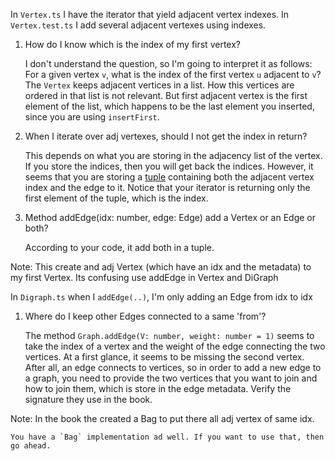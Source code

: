 In `Vertex.ts` I have the iterator that yield adjacent vertex indexes. In `Vertex.test.ts` I add several adjacent vertexes using indexes.

1. How do I know which is the index of my first vertex?

    I don't understand the question, so I'm going to interpret it as follows: For a given vertex `v`, what is the index of the first vertex `u` adjacent to `v`? The `Vertex` keeps adjacent vertices in a list. How this vertices are ordered in that list is not relevant. But first adjacent vertex is the first element of the list, which happens to be the last element you inserted, since you are using `insertFirst`.

2. When I iterate over adj vertexes, should I not get the index in return?

    This depends on what you are storing in the adjacency list of the vertex. If you store the indices, then you will get back the indices. However, it seems that you are storing a [tuple](https://www.typescriptlang.org/docs/handbook/basic-types.html#tuple) containing both the adjacent vertex index and the edge to it. Notice that your iterator is returning only the first element of the tuple, which is the index.

3. Method addEdge(idx: number, edge: Edge) add a Vertex or an Edge or both?

    According to your code, it add both in a tuple.

Note: This create and adj Vertex (which have an idx and the metadata) to my first Vertex. Its confusing use addEdge in Vertex and DiGraph

In `Digraph.ts` when I `addEdge(..)`, I'm only adding an Edge from idx to idx

1. Where do I keep other Edges connected to a same 'from'?

    The method `Graph.addEdge(V: number, weight: number = 1)` seems to take the index of a vertex and the weight of the edge connecting the two vertices. At a first glance, it seems to be missing the second vertex. After all, an edge connects to vertices, so in order to add a new edge to a graph, you need to provide the two vertices that you want to join and how to join them, which is store in the edge metadata. Verify the signature they use in the book.

Note: In the book the created a Bag to put there all adj vertex of same idx.

    You have a `Bag` implementation ad well. If you want to use that, then go ahead.
